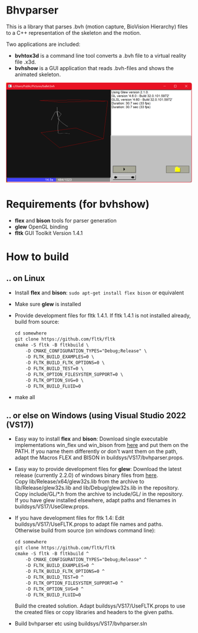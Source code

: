 
# Bhvparser

This is a library that parses .bvh (motion capture, BioVision Hierarchy) files to a C++ representation
of the skeleton and the motion. 

Two applications are included:

- **bvhtox3d** is a command line tool converts a .bvh file to a virtual reality file .x3d.
- **bvhshow** is a GUI application that reads .bvh-files and shows the animated skeleton.

![bvhshow](buildsys/screenshot.png)

# Requirements (for bvhshow)

- **flex** and **bison** tools for parser generation
- **glew** OpenGL binding
- **fltk** GUI Toolkit Version 1.4.1

# How to build

## .. on Linux

- Install **flex** and **bison**: ```sudo apt-get install flex bison``` or equivalent
- Make sure **glew** is installed
- Provide development files for fltk 1.4.1.
  If fltk 1.4.1 is not installed already, build from source:

    ```
    cd somewhere
    git clone https://github.com/fltk/fltk
    cmake -S fltk -B fltkbuild \
        -D CMAKE_CONFIGURATION_TYPES="Debug;Release" \
        -D FLTK_BUILD_EXAMPLES=0 \
        -D FLTK_BUILD_FLTK_OPTIONS=0 \
        -D FLTK_BUILD_TEST=0 \
        -D FLTK_OPTION_FILESYSTEM_SUPPORT=0 \
        -D FLTK_OPTION_SVG=0 \
        -D FLTK_BUILD_FLUID=0
    ```
- make all

## .. or else on Windows (using Visual Studio 2022 (VS17))
 
- Easy way to install **flex** and **bison**: Download single executable implementations
  win_flex und win_bison from [here](https://sourceforge.net/projects/winflexbison/files/win_flex_bison3-latest.zip/download)
  and put them on the PATH. If you name them differently or don't want them on the path,
  adapt the Macros FLEX and BISON in buildsys/VS17/bvhparser.props.
- Easy way to provide development files for **glew**: Download the latest release (currently 2.2.0)
  of windows binary files from [here](https://github.com/nigels-com/glew/releases).<br/>
  Copy lib/Release/x64/glew32s.lib from the archive to lib/Release/glew32s.lib and
  lib/Debug/glew32s.lib in the repository.<br>
  Copy include/GL/\*.h from the archive to include/GL/ in the repository.<br/>
  If you have glew installed elsewhere, adapt paths and filenames in buildsys/VS17/UseGlew.props.
- If you have development files for fltk 1.4: Edit buildsys/VS17/UseFLTK.props to adapt
  file names and paths.<br/>
  Otherwise build from source (on windows command line):

    ```
    cd somewhere
    git clone https://github.com/fltk/fltk
    cmake -S fltk -B fltkbuild ^
        -D CMAKE_CONFIGURATION_TYPES="Debug;Release" ^
        -D FLTK_BUILD_EXAMPLES=0 ^
        -D FLTK_BUILD_FLTK_OPTIONS=0 ^
        -D FLTK_BUILD_TEST=0 ^
        -D FLTK_OPTION_FILESYSTEM_SUPPORT=0 ^
        -D FLTK_OPTION_SVG=0 ^
        -D FLTK_BUILD_FLUID=0
    ```

  Build the created solution. Adapt buildsys/VS17/UseFLTK.props to use the created files
  or copy libraries and headers to the given paths.
- Build bvhparser etc using buildsys/VS17/bvhparser.sln
